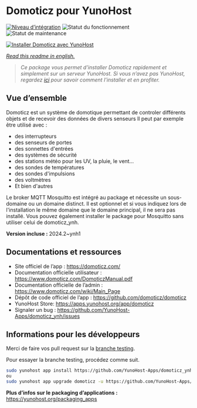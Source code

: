 <!--
N.B.: This README was automatically generated by https://github.com/YunoHost/apps/tree/master/tools/README-generator
It shall NOT be edited by hand.
-->

# Domoticz pour YunoHost

[![Niveau d’intégration](https://dash.yunohost.org/integration/domoticz.svg)](https://dash.yunohost.org/appci/app/domoticz) ![Statut du fonctionnement](https://ci-apps.yunohost.org/ci/badges/domoticz.status.svg) ![Statut de maintenance](https://ci-apps.yunohost.org/ci/badges/domoticz.maintain.svg)

[![Installer Domoticz avec YunoHost](https://install-app.yunohost.org/install-with-yunohost.svg)](https://install-app.yunohost.org/?app=domoticz)

*[Read this readme in english.](./README.md)*

> *Ce package vous permet d’installer Domoticz rapidement et simplement sur un serveur YunoHost.
Si vous n’avez pas YunoHost, regardez [ici](https://yunohost.org/#/install) pour savoir comment l’installer et en profiter.*

## Vue d’ensemble

Domoticz est un système de domotique permettant de controler différents objets et de recevoir des données de divers senseurs
Il peut par exemple être utilisé avec :

* des interrupteurs
* des senseurs de portes
* des sonnettes d'entrées
* des systèmes de sécurité
* des stations météo pour les UV, la pluie, le vent...
* des sondes de températures
* des sondes d'impulsions
* des voltmètres
* Et bien d'autres

Le broker MQTT Mosquitto est intégré au package et nécessite un sous-domaine ou un domaine distinct. Il est optionnel et si vous indiquez lors de l'installation le même domaine que le domaine principal, il ne sera pas installé.
Vous pouvez également installer le package pour Mosquitto sans utiliser celui de domoticz_ynh.




**Version incluse :** 2024.2~ynh1
## Documentations et ressources

* Site officiel de l’app : <https://domoticz.com/>
* Documentation officielle utilisateur : <https://www.domoticz.com/DomoticzManual.pdf>
* Documentation officielle de l’admin : <https://www.domoticz.com/wiki/Main_Page>
* Dépôt de code officiel de l’app : <https://github.com/domoticz/domoticz>
* YunoHost Store: <https://apps.yunohost.org/app/domoticz>
* Signaler un bug : <https://github.com/YunoHost-Apps/domoticz_ynh/issues>

## Informations pour les développeurs

Merci de faire vos pull request sur la [branche testing](https://github.com/YunoHost-Apps/domoticz_ynh/tree/testing).

Pour essayer la branche testing, procédez comme suit.

``` bash
sudo yunohost app install https://github.com/YunoHost-Apps/domoticz_ynh/tree/testing --debug
ou
sudo yunohost app upgrade domoticz -u https://github.com/YunoHost-Apps/domoticz_ynh/tree/testing --debug
```

**Plus d’infos sur le packaging d’applications :** <https://yunohost.org/packaging_apps>